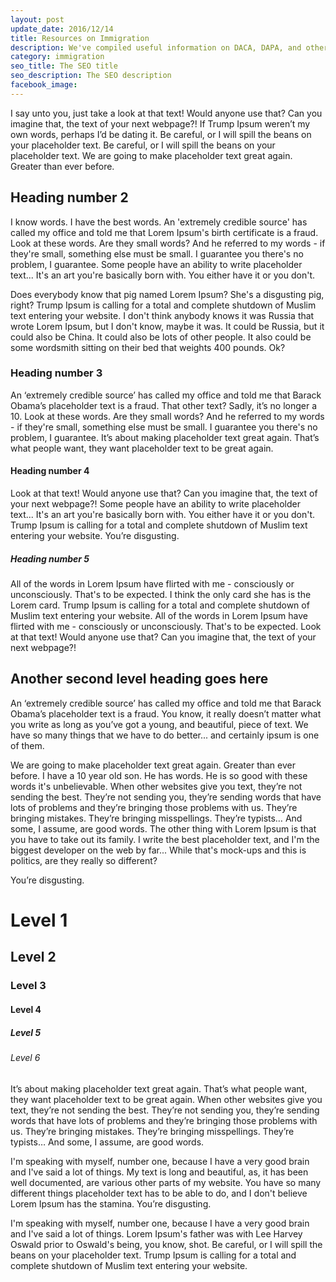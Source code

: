 ```yaml
---
layout: post
update_date: 2016/12/14
title: Resources on Immigration
description: We've compiled useful information on DACA, DAPA, and other topics.
category: immigration
seo_title: The SEO title
seo_description: The SEO description
facebook_image:
---
```


I say unto you, just take a look at that text! Would anyone use that? Can you imagine that, the text of your next webpage?! If Trump Ipsum weren’t my own words, perhaps I’d be dating it. Be careful, or I will spill the beans on your placeholder text. Be careful, or I will spill the beans on your placeholder text. We are going to make placeholder text great again. Greater than ever before.

## Heading number 2

I know words. I have the best words. An 'extremely credible source' has called my office and told me that Lorem Ipsum's birth certificate is a fraud. Look at these words. Are they small words? And he referred to my words - if they're small, something else must be small. I guarantee you there's no problem, I guarantee. Some people have an ability to write placeholder text... It's an art you're basically born with. You either have it or you don't.

Does everybody know that pig named Lorem Ipsum? She's a disgusting pig, right? Trump Ipsum is calling for a total and complete shutdown of Muslim text entering your website. I don't think anybody knows it was Russia that wrote Lorem Ipsum, but I don't know, maybe it was. It could be Russia, but it could also be China. It could also be lots of other people. It also could be some wordsmith sitting on their bed that weights 400 pounds. Ok?

### Heading number 3

An ‘extremely credible source’ has called my office and told me that Barack Obama’s placeholder text is a fraud. That other text? Sadly, it’s no longer a 10. Look at these words. Are they small words? And he referred to my words - if they're small, something else must be small. I guarantee you there's no problem, I guarantee. It’s about making placeholder text great again. That’s what people want, they want placeholder text to be great again.

#### Heading number 4

Look at that text! Would anyone use that? Can you imagine that, the text of your next webpage?! Some people have an ability to write placeholder text... It's an art you're basically born with. You either have it or you don't. Trump Ipsum is calling for a total and complete shutdown of Muslim text entering your website. You’re disgusting.

##### Heading number 5

All of the words in Lorem Ipsum have flirted with me - consciously or unconsciously. That's to be expected. I think the only card she has is the Lorem card. Trump Ipsum is calling for a total and complete shutdown of Muslim text entering your website. All of the words in Lorem Ipsum have flirted with me - consciously or unconsciously. That's to be expected. Look at that text! Would anyone use that? Can you imagine that, the text of your next webpage?!

## Another second level heading goes here

An ‘extremely credible source’ has called my office and told me that Barack Obama’s placeholder text is a fraud. You know, it really doesn’t matter what you write as long as you’ve got a young, and beautiful, piece of text. We have so many things that we have to do better... and certainly ipsum is one of them.

We are going to make placeholder text great again. Greater than ever before. I have a 10 year old son. He has words. He is so good with these words it's unbelievable. When other websites give you text, they’re not sending the best. They’re not sending you, they’re sending words that have lots of problems and they’re bringing those problems with us. They’re bringing mistakes. They’re bringing misspellings. They’re typists… And some, I assume, are good words. The other thing with Lorem Ipsum is that you have to take out its family. I write the best placeholder text, and I'm the biggest developer on the web by far... While that's mock-ups and this is politics, are they really so different?

You’re disgusting.

# Level 1

## Level 2

### Level 3

#### Level 4

##### Level 5

###### Level 6

It’s about making placeholder text great again. That’s what people want, they want placeholder text to be great again. When other websites give you text, they’re not sending the best. They’re not sending you, they’re sending words that have lots of problems and they’re bringing those problems with us. They’re bringing mistakes. They’re bringing misspellings. They’re typists… And some, I assume, are good words.

I'm speaking with myself, number one, because I have a very good brain and I've said a lot of things. My text is long and beautiful, as, it has been well documented, are various other parts of my website. You have so many different things placeholder text has to be able to do, and I don't believe Lorem Ipsum has the stamina. You’re disgusting.

I'm speaking with myself, number one, because I have a very good brain and I've said a lot of things. Lorem Ipsum's father was with Lee Harvey Oswald prior to Oswald's being, you know, shot. Be careful, or I will spill the beans on your placeholder text. Trump Ipsum is calling for a total and complete shutdown of Muslim text entering your website.
